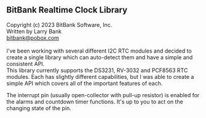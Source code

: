 BitBank Realtime Clock Library<br>
------------------------------
Copyright (c) 2023 BitBank Software, Inc.<br>
Written by Larry Bank<br>
bitbank@pobox.com<br>
<br>
I've been working with several different I2C RTC modules and decided to create a single library which can auto-detect them and have a simple and consistent API.<br>
This library currently supports the DS3231, RV-3032 and PCF8563 RTC modules. Each has slightly different capabilities, but I was able to create a simple API which covers all of the important features of each.<br>

The interrupt pin (usually open-collector with pull-up resistor) is enabled for the alarms and countdown timer functions. It's up to you to act on the changing state of the pin.<br>


